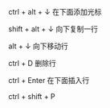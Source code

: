 ctrl + alt +  ↓			在下面添加光标	

shift + alt +  ↓			向下复制一行

alt +  ↓						向下移动行

ctrl + D 						删除行

ctrl + Enter					在下面插入行

ctrl + shift + P